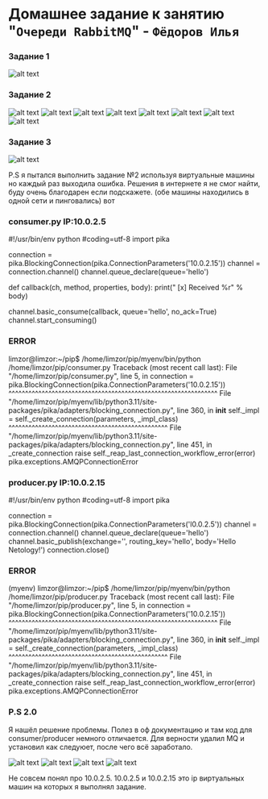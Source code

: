 # Домашнее задание к занятию "`Очереди RabbitMQ`" - `Фёдоров Илья`

### Задание 1
![alt text](https://github.com/Limzor/mqrabbithw/blob/main/Screenshot_1.png)

### Задание 2
![alt text](https://github.com/Limzor/mqrabbithw/blob/main/Screenshot_2.png)
![alt text](https://github.com/Limzor/mqrabbithw/blob/main/Screenshot_3.png)
![alt text](https://github.com/Limzor/mqrabbithw/blob/main/Screenshot_4.png)
![alt text](https://github.com/Limzor/mqrabbithw/blob/main/Screenshot_5.png)
![alt text](https://github.com/Limzor/mqrabbithw/blob/main/Screenshot_6.png)
![alt text](https://github.com/Limzor/mqrabbithw/blob/main/Screenshot_7.png)
![alt text](https://github.com/Limzor/mqrabbithw/blob/main/Screenshot_8.png)
![alt text](https://github.com/Limzor/mqrabbithw/blob/main/Screenshot_9.png)

### Задание 3
![alt text](https://github.com/Limzor/mqrabbithw/blob/main/Screenshot_10.png)


P.S я пытался выполнить задание №2 используя виртуальные машины но каждый раз выходила ошибка. Решения в интернете я не смог найти, буду очень благодарен если подскажете. (обе машины находились в одной сети и пинговались)
вот
### consumer.py IP:10.0.2.5
#!/usr/bin/env python
#coding=utf-8
import pika

connection = pika.BlockingConnection(pika.ConnectionParameters('10.0.2.15'))
channel = connection.channel()
channel.queue_declare(queue='hello')


def callback(ch, method, properties, body):
    print(" [x] Received %r" % body)


channel.basic_consume(callback, queue='hello', no_ack=True)
channel.start_consuming()
### ERROR
limzor@limzor:~/pip$ /home/limzor/pip/myenv/bin/python /home/limzor/pip/consumer.py
Traceback (most recent call last):
  File "/home/limzor/pip/consumer.py", line 5, in <module>
    connection = pika.BlockingConnection(pika.ConnectionParameters('10.0.2.15'))
                 ^^^^^^^^^^^^^^^^^^^^^^^^^^^^^^^^^^^^^^^^^^^^^^^^^^^^^^^^^^^^^^^
  File "/home/limzor/pip/myenv/lib/python3.11/site-packages/pika/adapters/blocking_connection.py", line 360, in __init__
    self._impl = self._create_connection(parameters, _impl_class)
                 ^^^^^^^^^^^^^^^^^^^^^^^^^^^^^^^^^^^^^^^^^^^^^^^^
  File "/home/limzor/pip/myenv/lib/python3.11/site-packages/pika/adapters/blocking_connection.py", line 451, in _create_connection
    raise self._reap_last_connection_workflow_error(error)
pika.exceptions.AMQPConnectionError
### producer.py IP:10.0.2.15
#!/usr/bin/env python
#coding=utf-8
import pika

connection = pika.BlockingConnection(pika.ConnectionParameters('l0.0.2.5'))
channel = connection.channel()
channel.queue_declare(queue='hello')
channel.basic_publish(exchange='', routing_key='hello', body='Hello Netology!')
connection.close()
### ERROR
(myenv) limzor@limzor:~/pip$ /home/limzor/pip/myenv/bin/python /home/limzor/pip/producer.py
Traceback (most recent call last):
  File "/home/limzor/pip/producer.py", line 5, in <module>
    connection = pika.BlockingConnection(pika.ConnectionParameters('10.0.2.15'))
                 ^^^^^^^^^^^^^^^^^^^^^^^^^^^^^^^^^^^^^^^^^^^^^^^^^^^^^^^^^^^^^^^
  File "/home/limzor/pip/myenv/lib/python3.11/site-packages/pika/adapters/blocking_connection.py", line 360, in __init__
    self._impl = self._create_connection(parameters, _impl_class)
                 ^^^^^^^^^^^^^^^^^^^^^^^^^^^^^^^^^^^^^^^^^^^^^^^^
  File "/home/limzor/pip/myenv/lib/python3.11/site-packages/pika/adapters/blocking_connection.py", line 451, in _create_connection
    raise self._reap_last_connection_workflow_error(error)
pika.exceptions.AMQPConnectionError

### P.S 2.0
Я нашёл решение проблемы. Полез в оф документацию и там код для consumer/producer немного отличается. Для верности удалил MQ и установил как следуюет, после чего всё заработало.

![alt text](https://github.com/Limzor/mqrabbithw/blob/main/mq1.png)
![alt text](https://github.com/Limzor/mqrabbithw/blob/main/mq2.png)
![alt text](https://github.com/Limzor/mqrabbithw/blob/main/mq3.png)
![alt text](https://github.com/Limzor/mqrabbithw/blob/main/mq4.png)

Не совсем понял про 10.0.2.5.
10.0.2.5 и 10.0.2.15 это ip виртуальных машин на которых я выполнял задание.
